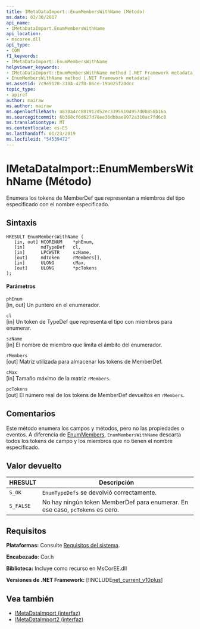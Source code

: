 ```yaml
---
title: IMetaDataImport::EnumMembersWithName (Método)
ms.date: 03/30/2017
api_name:
- IMetaDataImport.EnumMembersWithName
api_location:
- mscoree.dll
api_type:
- COM
f1_keywords:
- IMetaDataImport::EnumMembersWithName
helpviewer_keywords:
- IMetaDataImport::EnumMembersWithName method [.NET Framework metadata]
- EnumMembersWithName method [.NET Framework metadata]
ms.assetid: 7c9e9120-3104-42f0-86ce-19a025f20dcc
topic_type:
- apiref
author: mairaw
ms.author: mairaw
ms.openlocfilehash: a830a4cc881912d52ec33959104957d0b858b16a
ms.sourcegitcommit: 6b308cf6d627d78ee36dbbae8972a310ac7fd6c8
ms.translationtype: MT
ms.contentlocale: es-ES
ms.lasthandoff: 01/23/2019
ms.locfileid: "54539472"
---
```

# <a name="imetadataimportenummemberswithname-method"></a>IMetaDataImport::EnumMembersWithName (Método)
Enumera los tokens de MemberDef que representan a miembros del tipo especificado con el nombre especificado.  
  
## <a name="syntax"></a>Sintaxis  
  
```  
HRESULT EnumMembersWithName (  
   [in, out] HCORENUM    *phEnum,   
   [in]      mdTypeDef   cl,   
   [in]      LPCWSTR     szName,   
   [out]     mdToken     rMembers[],   
   [in]      ULONG       cMax,   
   [out]     ULONG       *pcTokens  
);  
```  
  
#### <a name="parameters"></a>Parámetros  
 `phEnum`  
 [in, out] Un puntero en el enumerador.  
  
 `cl`  
 [in] Un token de TypeDef que representa el tipo con miembros para enumerar.  
  
 `szName`  
 [in] El nombre de miembro que limita el ámbito del enumerador.  
  
 `rMembers`  
 [out] Matriz utilizada para almacenar los tokens de MemberDef.  
  
 `cMax`  
 [in] Tamaño máximo de la matriz `rMembers`.  
  
 `pcTokens`  
 [out] El número real de los tokens de MemberDef devueltos en `rMembers`.  
  
## <a name="remarks"></a>Comentarios  
 Este método enumera los campos y métodos, pero no las propiedades o eventos. A diferencia de [EnumMembers](../../../../docs/framework/unmanaged-api/metadata/imetadataimport-enummembers-method.md), `EnumMembersWithName` descarta todos los tokens de campo y los miembros que no tienen el nombre especificado.  
  
## <a name="return-value"></a>Valor devuelto  
  
|HRESULT|Descripción|  
|-------------|-----------------|  
|`S_OK`|`EnumTypeDefs` se devolvió correctamente.|  
|`S_FALSE`|No hay ningún token MemberDef para enumerar. En ese caso, `pcTokens` es cero.|  
  
## <a name="requirements"></a>Requisitos  
 **Plataformas:** Consulte [Requisitos del sistema](../../../../docs/framework/get-started/system-requirements.md).  
  
 **Encabezado**: Cor.h  
  
 **Biblioteca:** Incluye como recurso en MsCorEE.dll  
  
 **Versiones de .NET Framework:** [!INCLUDE[net_current_v10plus](../../../../includes/net-current-v10plus-md.md)]  
  
## <a name="see-also"></a>Vea también
- [IMetaDataImport (interfaz)](../../../../docs/framework/unmanaged-api/metadata/imetadataimport-interface.md)
- [IMetaDataImport2 (interfaz)](../../../../docs/framework/unmanaged-api/metadata/imetadataimport2-interface.md)
